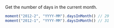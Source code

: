 Get the number of days in the current month.

```javascript
moment("2012-2", "YYYY-MM").daysInMonth() // 29
moment("2012-1", "YYYY-MM").daysInMonth() // 31
```
